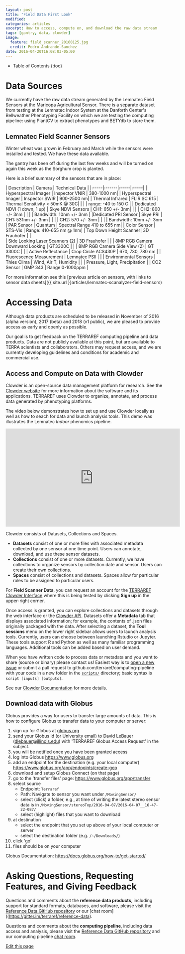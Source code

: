 ```yaml
---
layout: post
title: "Field Data First Look" 
modified:
categories: articles
excerpt: How to access, compute on, and download the raw data stream
tags: [gantry, data, clowder]
image:
  feature: field_scanner_20160125.jpg
  credit: Pedro Andrande-Sanchez
date: 2016-04-20T16:08:03-05:00
---
```


* Table of Contents
{:toc}

# Data Sources

We currently have the raw data stream generated by the Lemnatec Field Sensors at the Maricopa Agricultural Sensor. 
There is a separate dataset from testing at the Lemnatec Indoor System at the Danforth Center's Bellweather Phenotyping Facility on which we are testing the computing pipeline: using PlantCV to extract phenotypes and BETYdb to store them.


## Lemnatec Field Scanner Sensors

Winter wheat was grown in February and March while the sensors were installed and tested. 
We have these data available.

The gantry has been off during the last few weeks and will be turned on again this week as the Sorghum crop is planted.

Here is a brief summary of the sensors that are in place:

| Description | Camera | Technical Data |
|:-----|:------|:-----|:-----|
| Hyperspectral Imager | Inspector VNIR | 380-1000 nm|
| Hyperspectral Imager | Inspector SWIR | 900-2500 nm|
| Thermal Infrared | FLIR SC 615 | Thermal Sensitivity < 50mK @ 30C|
|   |   | range: -40 to 150 C |
| Dedicated NDVI (1 down, 1 up)  | Skye NDVI Sensors  | CH1: 650 +/- 3nm|
|    |   |  CH2: 800 +/- 3nm |
|    |   | Bandwidth: 10nm +/- 3nm |
|Dedicated PRI Sensor | Skye PRI | CH1: 531nm +/- 3nm |
|   |   | CH2: 570 +/- 3nm |
|   |   | Bandwidth: 10nm  +/- 3nm
| PAR Sensor | Quantum | Spectral Range 410 to 655 nm|
| Color Sensor | STS-Vis | Range: 410-655 nm @ 1nm|
| Top Down Height Scanner| 3D Frauhofer | |  
| Side Looking Laser Scanners (2) | 3D Frauhofer | |
| 8MP RGB Camera Downward Looking | GT3300C | |
| 8MP RGB Camera Side View (2) | GT 3300C | |
| Active Reflectance | Crop Circle ACS430P | 670, 730, 780 nm |
| Fluorescence Measurement | Lemnatec PSII | |
| Environmental Sensors | Thies Clima | Wind, Air T, Humidity
|  |  | Pressure, Light, Precipitation |
| CO2 Sensor | GMP 343 | Range 0-1000ppm |

For more information see this [previous article on sensors, with links to sensor data sheets]({{ site.url }}articles/lemnatec-scanalyzer-field-sensors)

# Accessing Data

Although data products are scheduled to be released in November of 2016 (alpha version), 2017 (beta) and 2018 (v1 public), we are pleased to provide access as early and openly as possible.

Our goal is to get feedback on the TERRAREF computing pipeline and data products. 
Data are not publicly available at this point, but are available to TERRA scientists and collaborators.
Others may request access, and we are currently developing guidelines and conditions for academic and commercial use.

## Access and Compute on Data with Clowder

Clowder is an open-source data management platform for research. 
See the [Clowder website](https://clowder.ncsa.illinois.edu/) for more information about the software and its applications. TERRAREF uses Clowder to organize, annotate, and process  data generated by phenotyping platforms.

The video below demonstrates how to set up and use Clowder locally as well as how to seach for data and launch analysis tools. This demo was illustrates the Lemnatec _Indoor_ phenomics pipeline.

<iframe width="560" height="315" src="https://www.youtube.com/embed/dCNYEl3ld0s?rel=0&amp;showinfo=0" frameborder="0" allowfullscreen></iframe>

Clowder consists of Datasets, Collections and Spaces.

* **Datasets** consist of one or more files with associated metadata collected by one sensor at one time point. Users can annotate, download, and use these sensor datasets.
* **Collections** consist of one or more datasets. Currently, we have collections to organize sensors by collection date and sensor. Users can create their own collections.
* **Spaces** consist of collections and datasets. Spaces allow for particular roles to be assigned to particular users.


For **Field Scanner Data**, you can request an account for the [TERRAREF Clowder Interface](http://terraref.ncsa.illinois.edu/clowder/) where this is being tested by clicking **Sign up** in the upper-right corner.

Once access is granted, you can explore collections and datasets through the web interface or the [Clowder API](https://terraref.ncsa.illinois.edu/clowder/assets/docs/api/index.html). 
Datasets offer a **Metadata** tab that displays associated information; for example, the contents of .json files originally packaged with the data. 
After selecting a dataset, the **Tool sessions** menu on the lower right sidebar allows users to launch analysis tools. Currently, users can choose between launching Rstudio or Jupyter.
These tools support R and Python as well as many familiar programming languages. 
Additional tools can be added based on user demand. 

When you have written code to process data or metadata and you want to share (source or binary) please contact us! Easiest way is to [open a new issue](https://github.com/terraref/computing-pipeline/issues/new) or submit a pull request to github.com/terraref/computing-pipeline with your code in a new folder in the [`scripts/`](https://github.com/terraref/computing-pipeline/tree/master/scripts) directory; basic syntax is `script [inputs] [outputs]`.

See our [Clowder Documentation](https://terraref.gitbooks.io/terraref-documentation/content/clowder.html) for more details.

## Download data with Globus

Globus provides a way for users to transfer large amounts of data. 
This is how to configure Globus to transfer data to your computer or server:

1. sign up for Globus at [globus.org](https://www.globus.org/)
2. send your Globus id (or University email) to David LeBauer (<a href="mailto:dlebauer@illinois.edu?subject=[TERRAREF Globus Access Request]">dlebauer@illinois.edu</a>) with 'TERRAREF Globus Access Request' in the subject.
3. you will be notified once you have been granted access
1. log into Globus https://www.globus.org
2. add an endpoint for the destination (e.g. your local computer) https://www.globus.org/app/endpoints/create-gcp
3. download and setup Globus Connect (on that page)
4. go to the 'transfer files' page: https://www.globus.org/app/transfer
5. select source
    * Endpoint: `Terraref` 
    * Path: Navigate to sensor you want under `/MovingSensor/`
    * select (click) a folder, e.g., at time of writing the latest stereo sensor data is in `/MovingSensor/stereoTop/2016-04-07/2016-04-07__16-47-22-087/` 
    * select (highlight) files that you want to download
7. at destination
    * select the endpoint that you set up above of your local computer or server
    * select the destination folder (e.g. `/~/Downloads/`)
8. click 'go'
9. files should be on your computer

Globus Documentation: https://docs.globus.org/how-to/get-started/ 

# Asking Questions, Requesting Features, and Giving Feedback

Questions and comments about the **reference data products**, including support for standard formats, databases, and software, please visit the [Reference Data GitHub repository](https://github.com/terraref/reference-data) or our [chat room]((https://gitter.im/terraref/reference-data).

Questions and comments about the **computing pipeline**, including data access and analysis, please visit the [Reference Data GitHub repository](https://github.com/terraref/computing-pipeline/issues) and our computing pipeline [chat room](https://gitter.im/terraref/computing-pipeline).


<div class="actions">
  <a href="{{site.github.repository_url}}/edit/master/{{ page.path }}">Edit this page</a>
</div>
